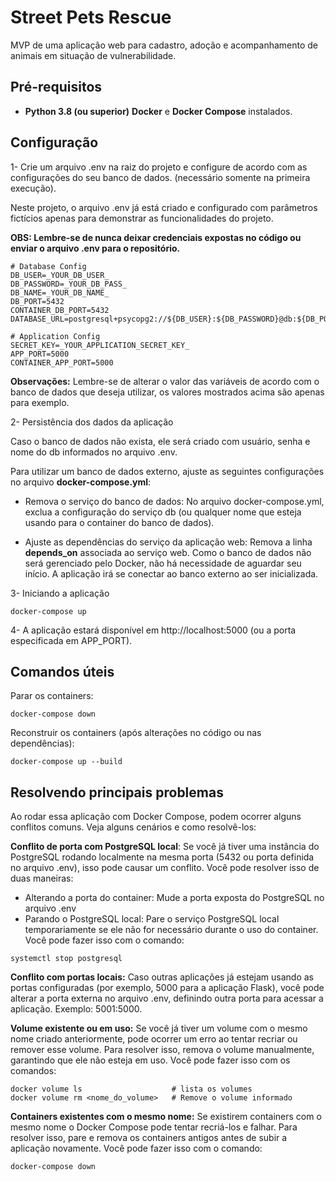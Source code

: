 # Street Pets Rescue
MVP de uma aplicação web para cadastro, adoção e acompanhamento de animais em situação de vulnerabilidade.

## Pré-requisitos

- **Python 3.8 (ou superior)** **Docker** e **Docker Compose** instalados.

## Configuração
1- Crie um arquivo .env na raiz do projeto e configure de acordo com as configurações do seu banco de dados. 
(necessário somente na primeira execução). 

Neste projeto, o arquivo .env já está criado e configurado com parâmetros
fictícios apenas para demonstrar as funcionalidades do projeto.

**OBS: Lembre-se de nunca deixar credenciais expostas no código ou enviar o arquivo .env para o repositório.**

```
# Database Config
DB_USER=_YOUR_DB_USER_
DB_PASSWORD=_YOUR_DB_PASS_
DB_NAME=_YOUR_DB_NAME_
DB_PORT=5432
CONTAINER_DB_PORT=5432
DATABASE_URL=postgresql+psycopg2://${DB_USER}:${DB_PASSWORD}@db:${DB_PORT}/${DB_NAME}

# Application Config
SECRET_KEY=_YOUR_APPLICATION_SECRET_KEY_
APP_PORT=5000
CONTAINER_APP_PORT=5000
```
**Observações:** Lembre-se de alterar o valor das variáveis de acordo com o banco de dados que deseja utilizar, 
os valores mostrados acima são apenas para exemplo.

2- Persistência dos dados da aplicação

Caso o banco de dados não exista, ele será criado com usuário, senha e nome do db informados no arquivo .env.

Para utilizar um banco de dados externo, ajuste as seguintes configurações no arquivo **docker-compose.yml**:
- Remova o serviço do banco de dados: No arquivo docker-compose.yml, exclua a configuração do serviço db 
(ou qualquer nome que esteja usando para o container do banco de dados).

- Ajuste as dependências do serviço da aplicação web: Remova a linha **depends_on** associada ao serviço web. 
Como o banco de dados não será gerenciado pelo Docker, não há necessidade de aguardar seu início. 
A aplicação irá se conectar ao banco externo ao ser inicializada.

3- Iniciando a aplicação

```
docker-compose up
```

4- A aplicação estará disponível em http://localhost:5000 (ou a porta especificada em APP_PORT).

## Comandos úteis
Parar os containers:
```
docker-compose down
```

Reconstruir os containers (após alterações no código ou nas dependências):
```
docker-compose up --build
```

## Resolvendo principais problemas
Ao rodar essa aplicação com Docker Compose, podem ocorrer alguns conflitos comuns. Veja alguns cenários e como resolvê-los:

**Conflito de porta com PostgreSQL local**:
Se você já tiver uma instância do PostgreSQL rodando localmente na mesma porta (5432 ou porta definida no arquivo .env), 
isso pode causar um conflito. Você pode resolver isso de duas maneiras: 
- Alterando a porta do container: Mude a porta exposta do PostgreSQL no arquivo .env
- Parando o PostgreSQL local: Pare o serviço PostgreSQL local temporariamente 
se ele não for necessário durante o uso do container. Você pode fazer isso com o comando: 
```
systemctl stop postgresql
``` 


**Conflito com portas locais:**
Caso outras aplicações já estejam usando as portas configuradas (por exemplo, 5000 para a aplicação Flask), 
você pode alterar a porta externa no arquivo .env, definindo outra porta para acessar a aplicação. Exemplo: 5001:5000.


**Volume existente ou em uso:**
Se você já tiver um volume com o mesmo nome criado anteriormente, 
pode ocorrer um erro ao tentar recriar ou remover esse volume. 
Para resolver isso, remova o volume manualmente, garantindo que ele não esteja em uso. 
Você pode fazer isso com os comandos:
```
docker volume ls                    # lista os volumes
docker volume rm <nome_do_volume>   # Remove o volume informado
```


**Containers existentes com o mesmo nome:**
Se existirem containers com o mesmo nome o Docker Compose pode tentar recriá-los e falhar. 
Para resolver isso, pare e remova os containers antigos antes de subir a aplicação novamente.
Você pode fazer isso com o comando:
```
docker-compose down
```